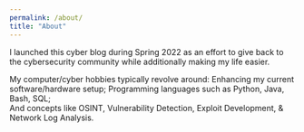 ```yaml
---
permalink: /about/
title: "About"
---
```


I launched this cyber blog during Spring 2022 as an effort to give back to the cybersecurity community while additionally making my life easier.  

My computer/cyber hobbies typically revolve around: 
	Enhancing my current software/hardware setup; 
	Programming languages such as Python, Java, Bash, SQL;  
	And concepts like OSINT, Vulnerability Detection, Exploit Development, & Network Log Analysis.
